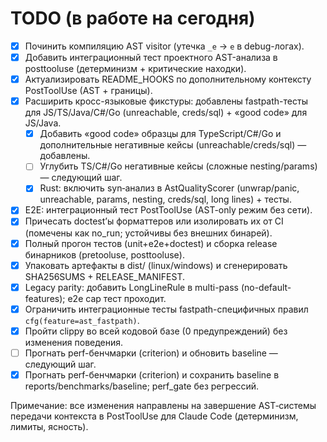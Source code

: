 # TODO (в работе на сегодня)

- [x] Починить компиляцию AST visitor (утечка `_e` → `e` в debug-логах).
- [x] Добавить интеграционный тест проектного AST-анализа в posttooluse (детерминизм + критические находки).
- [x] Актуализировать README_HOOKS по дополнительному контексту PostToolUse (AST + границы).
- [x] Расширить кросс-языковые фикстуры: добавлены fastpath-тесты для JS/TS/Java/C#/Go (unreachable, creds/sql) + «good code» для JS/Java.
  - [x] Добавить «good code» образцы для TypeScript/C#/Go и дополнительные негативные кейсы (unreachable/creds/sql) — добавлены.
  - [ ] Углубить TS/C#/Go негативные кейсы (сложные nesting/params) — следующий шаг.
  - [x] Rust: включить syn‑анализ в AstQualityScorer (unwrap/panic, unreachable, params, nesting, creds/sql, long lines) + тесты.
- [x] E2E: интеграционный тест PostToolUse (AST-only режим без сети).
- [x] Причесать doctest’ы форматтеров или изолировать их от CI (помечены как no_run; устойчивы без внешних бинарей).
- [x] Полный прогон тестов (unit+e2e+doctest) и сборка release бинарников (pretooluse, posttooluse).
- [x] Упаковать артефакты в dist/ (linux/windows) и сгенерировать SHA256SUMS + RELEASE_MANIFEST.
 - [x] Legacy parity: добавить LongLineRule в multi-pass (no-default-features); e2e cap тест проходит.
 - [x] Ограничить интеграционные тесты fastpath-специфичных правил `cfg(feature=ast_fastpath)`.
- [x] Пройти clippy во всей кодовой базе (0 предупреждений) без изменения поведения.
- [ ] Прогнать perf-бенчмарки (criterion) и обновить baseline — следующий шаг.
 - [x] Прогнать perf-бенчмарки (criterion) и сохранить baseline в reports/benchmarks/baseline; perf_gate без регрессий.

Примечание: все изменения направлены на завершение AST‑системы передачи контекста в PostToolUse для Claude Code (детерминизм, лимиты, ясность).
